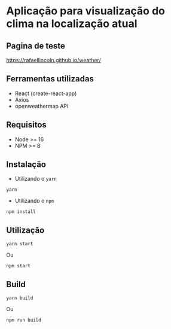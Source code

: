 # Aplicação para visualização do clima na localização atual

## Pagina de teste
https://rafaellincoln.github.io/weather/

## Ferramentas utilizadas
- React (create-react-app)
- Axios
- openweathermap API

## Requisitos
- Node >= 16
- NPM >= 8

## Instalação
- Utilizando o `yarn`

```
yarn
```

- Utilizando o `npm`

```
npm install
```

## Utilização
```
yarn start
```
Ou
```
npm start
```

## Build
```
yarn build
```
Ou
```
npm run build
```